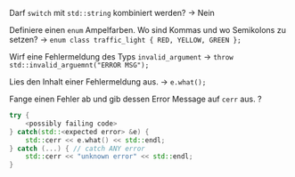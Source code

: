Darf `switch` mit `std::string` kombiniert werden? -> Nein
<!--SR:!2024-08-01,13,290-->
Definiere einen `enum` Ampelfarben. Wo sind Kommas und wo Semikolons zu setzen? -> `enum class traffic_light { RED, YELLOW, GREEN };`
<!--SR:!2024-08-04,16,290-->
Wirf eine Fehlermeldung des Typs `invalid_argument` -> `throw std::invalid_arguemnt("ERROR MSG");`
<!--SR:!2024-08-02,14,294-->
Lies den Inhalt einer Fehlermeldung aus. -> `e.what();`

<!--SR:!2024-08-03,15,294-->
Fange einen Fehler ab und gib dessen Error Message auf `cerr` aus.
?
```cpp
try {
	<possibly failing code>
} catch(std::<expected error> &e) {
	std::cerr << e.what() << std::endl;
} catch (...) { // catch ANY error
	std::cerr << "unknown error" << std::endl;
}
```
<!--SR:!2024-07-22,4,281-->


<!--SR:!2024-07-20,4,279-->

<!--SR:!2024-07-19,4,274-->